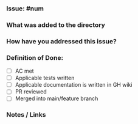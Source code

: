 ### Issue: #num

### What was added to the directory

### How have you addressed this issue?

### Definition of Done:
- [ ] AC met
- [ ] Applicable tests written
- [ ] Applicable documentation is written in GH wiki
- [ ] PR reviewed
- [ ] Merged into main/feature branch

### Notes / Links
